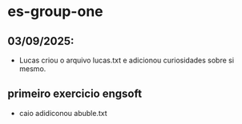 # es-group-one

## 03/09/2025:
- Lucas criou o arquivo lucas.txt e adicionou curiosidades sobre si mesmo.

## primeiro exercicio engsoft
- caio adidiconou abuble.txt